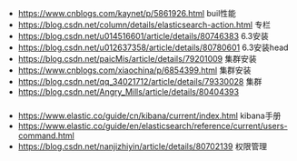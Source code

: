 * https://www.cnblogs.com/kaynet/p/5861926.html   buil性能
* https://blog.csdn.net/column/details/elasticsearch-action.html  专栏
* https://blog.csdn.net/u014516601/article/details/80746383 6.3安装
* https://blog.csdn.net/u012637358/article/details/80780601 6.3安装head
* https://blog.csdn.net/paicMis/article/details/79201009 集群安装
* https://www.cnblogs.com/xiaochina/p/6854399.html 集群安装
* https://blog.csdn.net/qq_34021712/article/details/79330028 集群
* https://blog.csdn.net/Angry_Mills/article/details/80404393

#####
* https://www.elastic.co/guide/cn/kibana/current/index.html kibana手册
* https://www.elastic.co/guide/en/elasticsearch/reference/current/users-command.html
* https://blog.csdn.net/nanjizhiyin/article/details/80702139 权限管理